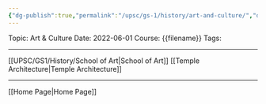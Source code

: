 ```yaml
---
{"dg-publish":true,"permalink":"/upsc/gs-1/history/art-and-culture/","dgHomeLink":true,"dgPassFrontmatter":false}
---
```


Topic: Art & Culture
Date: 2022-06-01
Course: {{filename}}
Tags: 

---





[[UPSC/GS1/History/School of Art|School of Art]]
[[Temple Architecture|Temple Architecture]]



--- 
[[Home Page|Home Page]]
